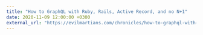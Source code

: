 ```yaml
---
title: "How to GraphQL with Ruby, Rails, Active Record, and no N+1"
date: 2020-11-09 12:00:00 +0300
external_url: "https://evilmartians.com/chronicles/how-to-graphql-with-ruby-rails-active-record-and-no-n-plus-one"
---
```

